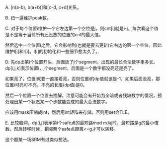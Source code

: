 A. [n(a-b), b(a+b)]和[c-d, c+d]关系。

B. 扫一遍维护peak数。

C. 对于每个位置i维护一个它左边第一个空位是j，则cnt[i]就是i-j。每次看这个值是不是等于当前所有还没放的位置的cnt的最大值。

   然后选中一个位置i之后，它会影响到(也就是要去更新)它右边的第一个空位。因此维护l[i]和r[i]。l[i]的初始化和一些细节想太久了。
   
D. 先dp出第i个位置开头，后面放了j个segment，出现的最长合法数字串多长。dp[i,j,k]表示位置i，j个segment，后面是一个数字都没亮还是亮了。

   如果亮了，位置i就要一直接着亮，否则位置i的dp值就该是-1。如果后面没亮，那位置i可亮可不亮。不亮的长度(dp值)是0。
   
   然后一个位置一个位置去找解。注意可能会有开始为全暗或者残缺数字的情况，预处理出某一个状态某一个步数能变成的最大合法数字。
   
   应该用mask压缩成int，然后用int矩阵来存储。否则用set会TLE。
   
E. 比较脑洞。dp[i,j]表示第i个safe点的最短路mod m为j时，最短路是g的最小倍数。然后转移时候，相邻两个safe点距离<=g才可以转移。

   这个题某一场SRM有过类似想法。
